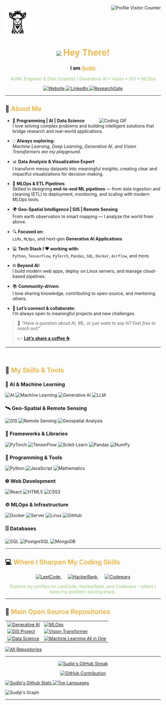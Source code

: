 
<!-- Visitor Counter -->
<a href="https://komarev.com/ghpvc/?username=Laudarisd" target="_blank">
  <img align="right" src="https://komarev.com/ghpvc/?username=Laudarisd&label=Visitors&color=F2B84B&style=flat-square" alt="Profile Visitor Counter"/>
</a>

<!-- Personal Logo / Icon Section -->
<p align="left">
  <a href="https://laudarisd.github.io/" target="_blank">
    <img src="img/2.svg" width="80" alt="My Website Logo" />
  </a>
</p>


<!-- Intro Heading -->
<h1 align="center">
  <img src="https://media.giphy.com/media/hvRJCLFzcasrR4ia7z/giphy.gif" width="30" style="vertical-align: middle;"> <span style="color:#F2B84B">Hey There!</span>
</h1>

<h3 align="center">
  I am <b><a href="https://laudarisd.github.io/" target="_blank" style="color:#F2B84B;">Sudip</a></b>
</h3>

<p align="center" style="color:#94C973;">
  AI/ML Engineer & Data Scientist | Generative AI • Vision • GIS • MLOps
</p>

<!-- Social / Contact Buttons -->
<p align="center">
  <a href="https://laudarisd.github.io/" target="_blank">
    <img src="https://img.shields.io/badge/My Website-F2B84B?style=for-the-badge&logo=googlechrome&logoColor=white" alt="Website"/>
  </a>
  <a href="https://www.linkedin.com/in/laudari-sudip/" target="_blank">
    <img src="https://img.shields.io/badge/LinkedIn-0077B5?style=for-the-badge&logo=linkedin&logoColor=white" alt="LinkedIn"/>
  </a>
  <a href="https://www.researchgate.net/profile/Sudip-Laudari" target="_blank">
    <img src="https://img.shields.io/badge/ResearchGate-00CCBB?style=for-the-badge&logo=researchgate&logoColor=white" alt="ResearchGate"/>
  </a>
</p>

---
<!-- About Section -->


## 👋 <span style="color:#F2B84B">About Me</span>

<img src="img/1.gif" align="right" width="200" alt="Coding GIF">

- 🧠 **Programming | AI | Data Science**  
   I love solving complex problems and building intelligent solutions that bridge research and real-world applications.

- 💡 **Always exploring:**  
   *Machine Learning, Deep Learning, Generative AI, and Vision Transformers are my playground.*

- 📊 **Data Analysis & Visualization Expert**  
   I transform messy datasets into meaningful insights, creating clear and impactful visualizations for decision-making.

- 🔄 **MLOps & ETL Pipelines**  
   Skilled in designing **end-to-end ML pipelines** — from data ingestion and cleaning (ETL) to deployment, monitoring, and scaling with modern MLOps tools.

- 🌍 **Geo-Spatial Intelligence | GIS | Remote Sensing**  
   From earth observation to smart mapping — I analyze the world from above.

- 🔍 **Focused on:**  
   `LLMs`, `MLOps`, and next-gen **Generative AI Applications**

- 💻 **Tech Stack I ❤️ working with:**  
   `Python`, `TensorFlow`, `PyTorch`, `Pandas`, `SQL`, `Docker`, `Airflow`, and more.

- 🌐 **Beyond AI:**  
   I build modern web apps, deploy on Linux servers, and manage cloud-based pipelines.

- 📚 **Community-driven:**  
   I love sharing knowledge, contributing to open-source, and mentoring others.

- 🤝 **Let’s connect & collaborate:**  
   I’m always open to meaningful projects and new challenges.

> 💬 _“Have a question about AI, ML, or just want to say hi? Feel free to reach out!”_

> 👉 [**Let’s share a coffee ☕**](https://www.buymeacoffee.com/laudari)

---

<!-- [![Let's share a coffee](https://img.shields.io/badge/☕%20Buy%20Me%20a%20Coffee-F2B84B?style=for-the-badge&logo=buymeacoffee&logoColor=white)](https://www.buymeacoffee.com/laudari) -->

<br/>


## 📌 <span style="color:#F2B84B">My Skills & Tools</span>

### 🤖 AI & Machine Learning
![AI](https://img.shields.io/badge/AI-F2B84B?style=for-the-badge&logo=airbnb&logoColor=white)
![Machine Learning](https://img.shields.io/badge/Machine_Learning-F2B84B?style=for-the-badge&logo=googlescholar&logoColor=white)
![Generative AI](https://img.shields.io/badge/Generative_AI-F2B84B?style=for-the-badge&logo=openai&logoColor=white)
![LLM](https://img.shields.io/badge/LLM-F2B84B?style=for-the-badge&logo=knowledgebase&logoColor=white)

### 🛰️ Geo-Spatial & Remote Sensing
![GIS](https://img.shields.io/badge/GIS-F2B84B?style=for-the-badge&logo=mapbox&logoColor=white)
![Remote Sensing](https://img.shields.io/badge/Remote_Sensing-94C973?style=for-the-badge&logo=earth&logoColor=white)
![Geospatial Analysis](https://img.shields.io/badge/Geospatial_Analysis-F2B84B?style=for-the-badge&logo=geeksforgeeks&logoColor=white)


### 🧠 Frameworks & Libraries
![PyTorch](https://img.shields.io/badge/PyTorch-EE4C2C?style=for-the-badge&logo=pytorch&logoColor=white)
![TensorFlow](https://img.shields.io/badge/TensorFlow-FF6F00?style=for-the-badge&logo=tensorflow&logoColor=white)
![Scikit-Learn](https://img.shields.io/badge/Scikit_Learn-F7931E?style=for-the-badge&logo=scikit-learn&logoColor=white)
![Pandas](https://img.shields.io/badge/Pandas-150458?style=for-the-badge&logo=pandas&logoColor=white)
![NumPy](https://img.shields.io/badge/NumPy-013243?style=for-the-badge&logo=numpy&logoColor=white)

### 🧮 Programming & Tools
![Python](https://img.shields.io/badge/Python-3776AB?style=for-the-badge&logo=python&logoColor=white)
![JavaScript](https://img.shields.io/badge/JavaScript-F7DF1E?style=for-the-badge&logo=javascript&logoColor=black)
![Mathematics](https://img.shields.io/badge/Mathematics-94C973?style=for-the-badge&logo=apachespark&logoColor=white)

### 🌐 Web Development
![React](https://img.shields.io/badge/React-61DAFB?style=for-the-badge&logo=react&logoColor=black)
![HTML5](https://img.shields.io/badge/HTML5-E34F26?style=for-the-badge&logo=html5&logoColor=white)
![CSS3](https://img.shields.io/badge/CSS3-1572B6?style=for-the-badge&logo=css3&logoColor=white)

### ⚙️ MLOps & Infrastructure
![Docker](https://img.shields.io/badge/Docker-2496ED?style=for-the-badge&logo=docker&logoColor=white)
![Server](https://img.shields.io/badge/Server_Management-F28500?style=for-the-badge&logo=ubuntu&logoColor=white)
![Linux](https://img.shields.io/badge/Linux-FCC624?style=for-the-badge&logo=linux&logoColor=black)
![GitHub](https://img.shields.io/badge/GitHub-181717?style=for-the-badge&logo=github&logoColor=white)

### 🗄️ Databases
![SQL](https://img.shields.io/badge/SQL-4479A1?style=for-the-badge&logo=postgresql&logoColor=white)
![PostgreSQL](https://img.shields.io/badge/PostgreSQL-336791?style=for-the-badge&logo=postgresql&logoColor=white)
![MongoDB](https://img.shields.io/badge/MongoDB-4EA94B?style=for-the-badge&logo=mongodb&logoColor=white)


---
<!-- Coding Challenge Section with Logos -->
## 💻 <span style="color:#F2B84B">Where I Sharpen My Coding Skills</span>

<p align="center">
  <a href="https://leetcode.com/u/dbBO1xrtst/" target="_blank">
    <img src="https://upload.wikimedia.org/wikipedia/commons/1/19/LeetCode_logo_black.png" width="100" alt="LeetCode" title="LeetCode Profile" />
  </a>
  &nbsp;&nbsp;&nbsp;&nbsp;
  <a href="https://www.hackerrank.com/profile/sudiplaudari" target="_blank">
    <img src="https://upload.wikimedia.org/wikipedia/commons/thumb/4/40/HackerRank_Icon-1000px.png/800px-HackerRank_Icon-1000px.png" width="100" alt="HackerRank" title="HackerRank Profile" />
  </a>
  &nbsp;&nbsp;&nbsp;&nbsp;
  <a href="https://www.codewars.com/users/wintermouse" target="_blank">
    <img src="https://www.codewars.com/packs/assets/logo.f607a0fb.svg" width="100" alt="Codewars" title="Codewars Profile" />
  </a>
</p>

<p align="center" style="color:#94C973;">
  Explore my profiles on LeetCode, HackerRank, and Codewars – where I keep my problem-solving sharp.
</p>




---

## 📂 <span style="color:#F2B84B">Main Open Source Repositories</span>

<table>
  <tr>
    <td>
      <a href="https://github.com/Laudarisd/Generative-AI">
        <img src="https://github-readme-stats.vercel.app/api/pin/?username=Laudarisd&repo=Generative-AI&theme=default&border_color=F2B84B&bg_color=1F1F1F&title_color=F2B84B&text_color=94C973&icon_color=F2B84B" alt="Generative AI" />
      </a>
    </td>
    <td>
      <a href="https://github.com/Laudarisd/MLOps">
        <img src="https://github-readme-stats.vercel.app/api/pin/?username=Laudarisd&repo=MLOps&theme=default&border_color=F2B84B&bg_color=1F1F1F&title_color=F2B84B&text_color=94C973&icon_color=F2B84B" alt="MLOps" />
      </a>
    </td>
  </tr>
  <tr>
    <td>
      <a href="https://github.com/Laudarisd/GIS-Project">
        <img src="https://github-readme-stats.vercel.app/api/pin/?username=Laudarisd&repo=GIS-Project&theme=default&border_color=F2B84B&bg_color=1F1F1F&title_color=F2B84B&text_color=94C973&icon_color=F2B84B" alt="GIS Project" />
      </a>
    </td>
    <td>
      <a href="https://github.com/Laudarisd/Vision-Transformer">
        <img src="https://github-readme-stats.vercel.app/api/pin/?username=Laudarisd&repo=Vision-Transformer&theme=default&border_color=F2B84B&bg_color=1F1F1F&title_color=F2B84B&text_color=94C973&icon_color=F2B84B" alt="Vision Transformer" />
      </a>
    </td>
  </tr>
  <tr>
    <td>
      <a href="https://github.com/Laudarisd/Data-Science">
        <img src="https://github-readme-stats.vercel.app/api/pin/?username=Laudarisd&repo=Data-Science&theme=default&border_color=F2B84B&bg_color=1F1F1F&title_color=F2B84B&text_color=94C973&icon_color=F2B84B" alt="Data Science" />
      </a>
    </td>
    <td>
      <a href="https://github.com/Laudarisd/Machine_Learning_all_in_one">
        <img src="https://github-readme-stats.vercel.app/api/pin/?username=Laudarisd&repo=Machine_Learning_all_in_one&theme=default&border_color=F2B84B&bg_color=1F1F1F&title_color=F2B84B&text_color=94C973&icon_color=F2B84B" alt="Machine Learning All in One" />
      </a>
    </td>
  </tr>
</table>

<p align="left">
  <a href="https://github.com/Laudarisd?tab=repositories" target="_blank">
    <img alt="All Repositories" title="All Repositories" src="https://img.shields.io/badge/-All%20Repos-F2B84B?style=for-the-badge&logo=koding&logoColor=white"/>
  </a>
</p>


---

<!-- GitHub Stats Section - Theme Matching -->
<p align="center">
  <a href="https://github.com/Laudarisd">
    <img src="https://github-readme-streak-stats.herokuapp.com/?user=Laudarisd&theme=default&background=1F1F1F&border=F2B84B&ring=F2B84B&currStreakLabel=F2B84B&sideNums=F2B84B&sideLabels=94C973&dates=94C973&fire=F28500&currStreakNum=F2B84B" alt="Sudip's GitHub Streak" />
  </a>
</p>

<p align="center">
  <a href="https://github.com/Laudarisd">
    <img src="https://github-profile-summary-cards.vercel.app/api/cards/profile-details?username=Laudarisd&theme=default&bg_color=1F1F1F&title_color=F2B84B&text_color=94C973&border_color=F2B84B&icon_color=F2B84B" alt="GitHub Contribution" />
  </a>
</p>

<a>
  <a href="https://github.com/Laudarisd">
    <img alt="Sudip's Github Stats"
      src="https://denvercoder1-github-readme-stats.vercel.app/api?username=Laudarisd&show_icons=true&count_private=true&theme=default&bg_color=1F1F1F&title_color=F2B84B&text_color=94C973&icon_color=F2B84B&border_color=F2B84B"
      height="192px" width="49.5%" />
  </a>
  <a href="https://github.com/Laudarisd">
    <img alt="Top Languages"
      src="https://denvercoder1-github-readme-stats.vercel.app/api/top-langs/?username=Laudarisd&langs_count=8&layout=compact&theme=default&bg_color=1F1F1F&title_color=F2B84B&text_color=94C973&icon_color=F2B84B&border_color=F2B84B"
      height="192px" width="49.5%" />
  </a>
</a>

<!-- Activity Graph -->
![Sudip's Graph](https://github-readme-activity-graph.vercel.app/graph?username=Laudarisd&custom_title=Sudip%20Laudari's%20GitHub%20Activity%20Graph&bg_color=1F1F1F&title_color=F2B84B&color=94C973&line=F2B84B&point=94C973&area=true&area_color=1F1F1F)


---
